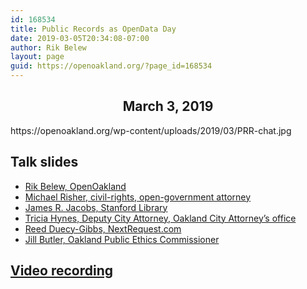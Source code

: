 ```yaml
---
id: 168534
title: Public Records as OpenData Day
date: 2019-03-05T20:34:08-07:00
author: Rik Belew
layout: page
guid: https://openoakland.org/?page_id=168534
---
```


<h2 style="text-align: center;">
  March 3, 2019
</h2>
<!-- AL removed image -->
https://openoakland.org/wp-content/uploads/2019/03/PRR-chat.jpg

## Talk slides

- [Rik Belew, OpenOakland](https://openoakland.org/wp-content/uploads/2019/03/rbelew-PRRasOpenData-present.pdf)
- [Michael Risher, civil-rights, open-government attorney](https://openoakland.org/wp-content/uploads/2019/03/risher-2019.03.02-Risher-Cal-PRA-presentation-short.pdf)
- [James R. Jacobs, Stanford Library](https://openoakland.org/wp-content/uploads/2019/03/jjacobs-foia-openoakland-slides.pdf)
- [Tricia Hynes, Deputy City Attorney, Oakland City Attorney’s office](https://openoakland.org/wp-content/uploads/2019/03/thynes-PRA-vs-Sunshine-presentation-for-OPen-Data-Day.pdf)
- [Reed Duecy-Gibbs, NextRequest.com](https://openoakland.org/wp-content/uploads/2019/03/rduecy-NextRequest_Reed_presentation.pdf)
- [Jill Butler, Oakland Public Ethics Commissioner](https://openoakland.org/wp-content/uploads/2019/03/jbutler-PEC-OpenDataDay-Powerpoint.pdf)

## [Video recording](https://youtu.be/zpkj53kjpMs)
